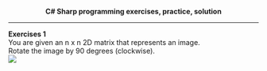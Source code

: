
<p align="center" ><b>C# Sharp programming exercises, practice, solution</b></p>
<hr>
<div >
  <b>Exercises 1</b><br>
  You are given an n x n 2D matrix that represents an image.<br> Rotate the image by 90 degrees (clockwise).
</div>  

<img src="https://drive.google.com/open?id=1FhBYrXAMWOPklMNZa-RaPQcohdYcJkyo">

